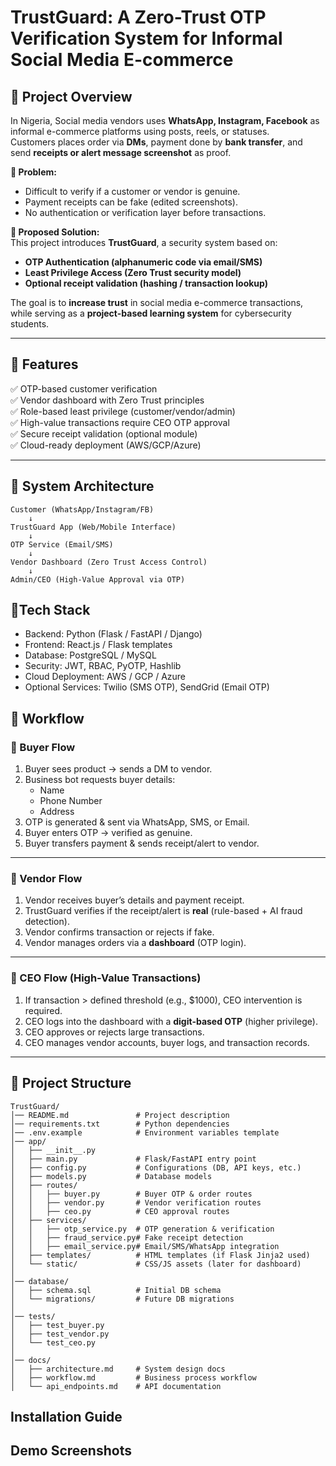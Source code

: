 # TrustGuard: A Zero-Trust OTP Verification System for Informal Social Media E-commerce  

## 🔹 Project Overview  
In Nigeria, Social media vendors uses **WhatsApp, Instagram, Facebook** as informal e-commerce platforms using posts, reels, or statuses.  
Customers places order via **DMs**, payment done by **bank transfer**, and send **receipts or alert message screenshot** as proof.

**🔹 Problem:**  
- Difficult to verify if a customer or vendor is genuine.  
- Payment receipts can be fake (edited screenshots).
- No authentication or verification layer before transactions.   

**🔹 Proposed Solution:**  
This project introduces **TrustGuard**, a security system based on:  
- **OTP Authentication (alphanumeric code via email/SMS)**  
- **Least Privilege Access (Zero Trust security model)**  
- **Optional receipt validation (hashing / transaction lookup)**  

The goal is to **increase trust** in social media e-commerce transactions, while serving as a **project-based learning system** for cybersecurity students.  

---

## 🔹 Features  
✅ OTP-based customer verification  
✅ Vendor dashboard with Zero Trust principles  
✅ Role-based least privilege (customer/vendor/admin)  
✅ High-value transactions require CEO OTP approval  
✅ Secure receipt validation (optional module)  
✅ Cloud-ready deployment (AWS/GCP/Azure)  

---

## 🔹 System Architecture  

```plaintext
Customer (WhatsApp/Instagram/FB)  
    ↓  
TrustGuard App (Web/Mobile Interface)  
    ↓  
OTP Service (Email/SMS)  
    ↓  
Vendor Dashboard (Zero Trust Access Control)  
    ↓  
Admin/CEO (High-Value Approval via OTP)  
```

## 🔹Tech Stack

- Backend: Python (Flask / FastAPI / Django)
- Frontend: React.js / Flask templates
- Database: PostgreSQL / MySQL
- Security: JWT, RBAC, PyOTP, Hashlib
- Cloud Deployment: AWS / GCP / Azure
- Optional Services: Twilio (SMS OTP), SendGrid (Email OTP)

## 🚀 Workflow

### 🔹 Buyer Flow
1. Buyer sees product → sends a DM to vendor.
2. Business bot requests buyer details:  
   - Name  
   - Phone Number  
   - Address  
3. OTP is generated & sent via WhatsApp, SMS, or Email.  
4. Buyer enters OTP → verified as genuine.  
5. Buyer transfers payment & sends receipt/alert to vendor.  

---

### 🔹 Vendor Flow
1. Vendor receives buyer’s details and payment receipt.  
2. TrustGuard verifies if the receipt/alert is **real** (rule-based + AI fraud detection).  
3. Vendor confirms transaction or rejects if fake.  
4. Vendor manages orders via a **dashboard** (OTP login).  

---

### 🔹 CEO Flow (High-Value Transactions)
1. If transaction > defined threshold (e.g., $1000), CEO intervention is required.  
2. CEO logs into the dashboard with a **digit-based OTP** (higher privilege).  
3. CEO approves or rejects large transactions.  
4. CEO manages vendor accounts, buyer logs, and transaction records.  

---

## 📂 Project Structure
```plaintext
TrustGuard/
│── README.md               # Project description
│── requirements.txt        # Python dependencies
│── .env.example            # Environment variables template
│── app/
│   ├── __init__.py
│   ├── main.py             # Flask/FastAPI entry point
│   ├── config.py           # Configurations (DB, API keys, etc.)
│   ├── models.py           # Database models
│   ├── routes/
│   │   ├── buyer.py        # Buyer OTP & order routes
│   │   ├── vendor.py       # Vendor verification routes
│   │   ├── ceo.py          # CEO approval routes
│   ├── services/
│   │   ├── otp_service.py  # OTP generation & verification
│   │   ├── fraud_service.py# Fake receipt detection
│   │   ├── email_service.py# Email/SMS/WhatsApp integration
│   ├── templates/          # HTML templates (if Flask Jinja2 used)
│   └── static/             # CSS/JS assets (later for dashboard)
│
│── database/
│   ├── schema.sql          # Initial DB schema
│   └── migrations/         # Future DB migrations
│
│── tests/
│   ├── test_buyer.py
│   ├── test_vendor.py
│   └── test_ceo.py
│
│── docs/
│   ├── architecture.md     # System design docs
│   ├── workflow.md         # Business process workflow
│   └── api_endpoints.md    # API documentation
```

## Installation Guide

## Demo Screenshots